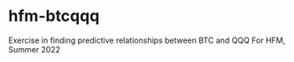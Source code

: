 # hfm-btcqqq

Exercise in finding predictive relationships between BTC and QQQ
For HFM, Summer 2022
